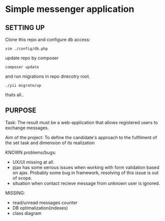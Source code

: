 Simple messenger application
================================


SETTING UP
-------------------

Clone this repo and configure db access:

~~~
vim ./config/db.php
~~~

update repo by composer

~~~
composer update
~~~

and run migrations in repo direcotry root.

~~~
./yii migrate/up
~~~

thats all..


PURPOSE
-------------------

Task: The result must be a web-application that allows registered users to exchange messages.

Aim of the project: To define the candidate's approach to the fulfilment of the set task and dimension of its realization


KNOWN problems/bugs:
 * UX/UI missing at all.
 * pjax has some serious issues when working with form validation based on ajax. Probably some bug in framework,
   resolving of this issue is out of scope.
 * situation when contact recieve message from unknown user is ignored.


MISSING:
 * read/unread messages counter
 * DB optimalization(indexes)
 * class diagram